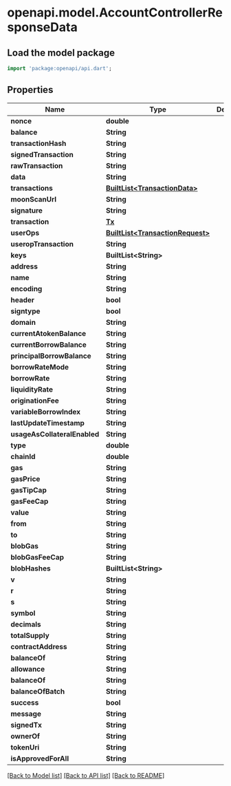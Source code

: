 # openapi.model.AccountControllerResponseData

## Load the model package
```dart
import 'package:openapi/api.dart';
```

## Properties
Name | Type | Description | Notes
------------ | ------------- | ------------- | -------------
**nonce** | **double** |  | 
**balance** | **String** |  | 
**transactionHash** | **String** |  | [optional] 
**signedTransaction** | **String** |  | [optional] 
**rawTransaction** | **String** |  | [optional] 
**data** | **String** |  | 
**transactions** | [**BuiltList&lt;TransactionData&gt;**](TransactionData.md) |  | [optional] 
**moonScanUrl** | **String** |  | [optional] 
**signature** | **String** |  | [optional] 
**transaction** | [**Tx**](Tx.md) |  | [optional] 
**userOps** | [**BuiltList&lt;TransactionRequest&gt;**](TransactionRequest.md) |  | [optional] 
**useropTransaction** | **String** |  | [optional] 
**keys** | **BuiltList&lt;String&gt;** |  | [optional] 
**address** | **String** |  | 
**name** | **String** |  | [optional] 
**encoding** | **String** |  | [optional] 
**header** | **bool** |  | [optional] 
**signtype** | **bool** |  | [optional] 
**domain** | **String** |  | 
**currentAtokenBalance** | **String** |  | 
**currentBorrowBalance** | **String** |  | 
**principalBorrowBalance** | **String** |  | 
**borrowRateMode** | **String** |  | 
**borrowRate** | **String** |  | 
**liquidityRate** | **String** |  | 
**originationFee** | **String** |  | 
**variableBorrowIndex** | **String** |  | 
**lastUpdateTimestamp** | **String** |  | 
**usageAsCollateralEnabled** | **String** |  | 
**type** | **double** |  | [optional] 
**chainId** | **double** |  | [optional] 
**gas** | **String** |  | [optional] 
**gasPrice** | **String** |  | [optional] 
**gasTipCap** | **String** |  | [optional] 
**gasFeeCap** | **String** |  | [optional] 
**value** | **String** |  | [optional] 
**from** | **String** |  | [optional] 
**to** | **String** |  | [optional] 
**blobGas** | **String** |  | [optional] 
**blobGasFeeCap** | **String** |  | [optional] 
**blobHashes** | **BuiltList&lt;String&gt;** |  | [optional] 
**v** | **String** |  | [optional] 
**r** | **String** |  | [optional] 
**s** | **String** |  | [optional] 
**symbol** | **String** |  | [optional] 
**decimals** | **String** |  | [optional] 
**totalSupply** | **String** |  | [optional] 
**contractAddress** | **String** |  | [optional] 
**balanceOf** | **String** |  | [optional] 
**allowance** | **String** |  | [optional] 
**balanceOf** | **String** |  | [optional] 
**balanceOfBatch** | **String** |  | [optional] 
**success** | **bool** |  | 
**message** | **String** |  | 
**signedTx** | **String** |  | [optional] 
**ownerOf** | **String** |  | [optional] 
**tokenUri** | **String** |  | [optional] 
**isApprovedForAll** | **String** |  | [optional] 

[[Back to Model list]](../README.md#documentation-for-models) [[Back to API list]](../README.md#documentation-for-api-endpoints) [[Back to README]](../README.md)


